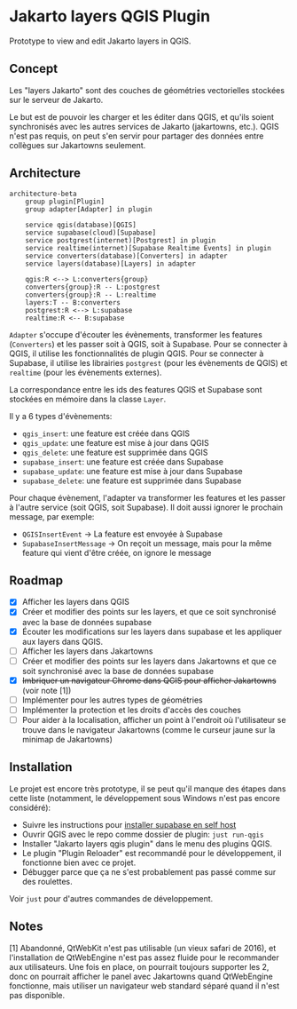 # Jakarto layers QGIS Plugin

Prototype to view and edit Jakarto layers in QGIS.


## Concept

Les "layers Jakarto" sont des couches de géométries vectorielles stockées sur le serveur de Jakarto.

Le but est de pouvoir les charger et les éditer dans QGIS, et qu'ils soient synchronisés avec les autres services de Jakarto (jakartowns, etc.). QGIS n'est pas requis, on peut s'en servir pour partager des données entre collègues sur Jakartowns seulement.

## Architecture

```mermaid
architecture-beta
    group plugin[Plugin]
    group adapter[Adapter] in plugin

    service qgis(database)[QGIS]
    service supabase(cloud)[Supabase]
    service postgrest(internet)[Postgrest] in plugin
    service realtime(internet)[Supabase Realtime Events] in plugin
    service converters(database)[Converters] in adapter
    service layers(database)[Layers] in adapter

    qgis:R <--> L:converters{group}
    converters{group}:R -- L:postgrest
    converters{group}:R -- L:realtime
    layers:T -- B:converters
    postgrest:R <--> L:supabase
    realtime:R <-- B:supabase
```

`Adapter` s'occupe d'écouter les évènements, transformer les features (`Converters`) et les passer soit à QGIS, soit à Supabase. Pour se connecter à QGIS, il utilise les fonctionnalités de plugin QGIS. Pour se connecter à Supabase, il utilise les librairies `postgrest` (pour les évènements de QGIS) et `realtime` (pour les évènements externes).

La correspondance entre les ids des features QGIS et Supabase sont stockées en mémoire dans la classe `Layer`.

Il y a 6 types d'évènements:

- `qgis_insert`: une feature est créée dans QGIS
- `qgis_update`: une feature est mise à jour dans QGIS
- `qgis_delete`: une feature est supprimée dans QGIS
- `supabase_insert`: une feature est créée dans Supabase
- `supabase_update`: une feature est mise à jour dans Supabase
- `supabase_delete`: une feature est supprimée dans Supabase

Pour chaque évènement, l'adapter va transformer les features et les passer à l'autre service (soit QGIS, soit Supabase). Il doit aussi ignorer le prochain message, par exemple:

- `QGISInsertEvent` -> La feature est envoyée à Supabase
- `SupabaseInsertMessage` -> On reçoit un message, mais pour la même feature qui vient d'être créée, on ignore le message

## Roadmap

- [x] Afficher les layers dans QGIS
- [x] Créer et modifier des points sur les layers, et que ce soit synchronisé avec la base de données supabase
- [x] Écouter les modifications sur les layers dans supabase et les appliquer aux layers dans QGIS.
- [ ] Afficher les layers dans Jakartowns
- [ ] Créer et modifier des points sur les layers dans Jakartowns et que ce soit synchronisé avec la base de données supabase
- [x] ~~Imbriquer un navigateur Chrome dans QGIS pour afficher Jakartowns~~ (voir note [1])
- [ ] Implémenter pour les autres types de géométries
- [ ] Implémenter la protection et les droits d'accès des couches
- [ ] Pour aider à la localisation, afficher un point à l'endroit où l'utilisateur se trouve dans le navigateur Jakartowns (comme le curseur jaune sur la minimap de Jakartowns)

## Installation

Le projet est encore très prototype, il se peut qu'il manque des étapes dans cette liste (notamment, le développement sous Windows n'est pas encore considéré):

- Suivre les instructions pour [installer supabase en self host](https://supabase.com/docs/guides/self-hosting/docker)
- Ouvrir QGIS avec le repo comme dossier de plugin: `just run-qgis`
- Installer "Jakarto layers qgis plugin" dans le menu des plugins QGIS.
- Le plugin "Plugin Reloader" est recommandé pour le développement, il fonctionne bien avec ce projet.
- Débugger parce que ça ne s'est probablement pas passé comme sur des roulettes.

Voir `just` pour d'autres commandes de développement.

## Notes

[1] Abandonné, QtWebKit n'est pas utilisable (un vieux safari de 2016), et l'installation de QtWebEngine n'est pas assez fluide pour le recommander aux utilisateurs. Une fois en place, on pourrait toujours supporter les 2, donc on pourrait afficher le panel avec Jakartowns quand QtWebEngine fonctionne, mais utiliser un navigateur web standard séparé quand il n'est pas disponible.
